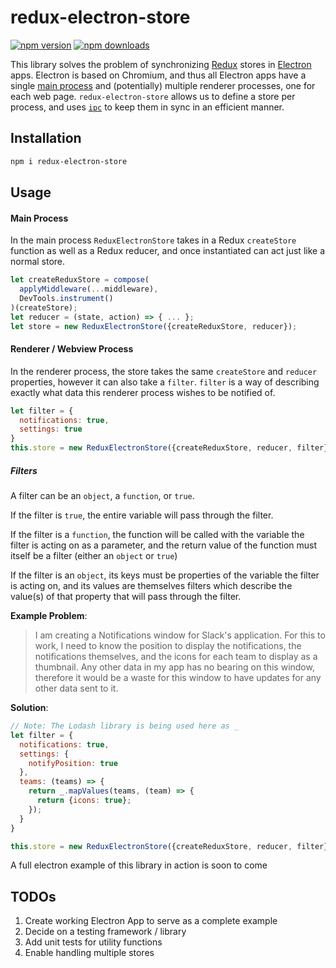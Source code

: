 # redux-electron-store
[![npm version](https://img.shields.io/npm/v/redux-electron-store.svg?style=flat-square)](https://www.npmjs.com/package/redux-electron-store)
[![npm downloads](https://img.shields.io/npm/dm/redux-electron-store.svg?style=flat-square)](https://www.npmjs.com/package/redux-electron-store)

This library solves the problem of synchronizing [Redux](https://github.com/rackt/redux/) stores in [Electron](https://github.com/atom/electron) apps. Electron is based on Chromium, and thus all Electron apps have a single [main process](https://github.com/atom/electron/blob/master/docs/tutorial/quick-start.md#differences-between-main-process-and-renderer-process) and (potentially) multiple renderer processes, one for each web page. `redux-electron-store` allows us to define a store per process, and uses [`ipc`](https://github.com/atom/electron/blob/master/docs/api/ipc-main.md) to keep them in sync in an efficient manner.

## Installation
```bash
npm i redux-electron-store
```

## Usage

#### Main Process

In the main process `ReduxElectronStore` takes in a Redux `createStore` function as well as a Redux reducer, and once instantiated can act just like a normal store.

```javascript
let createReduxStore = compose(
  applyMiddleware(...middleware),
  DevTools.instrument()
)(createStore);
let reducer = (state, action) => { ... };
let store = new ReduxElectronStore({createReduxStore, reducer});
```

#### Renderer / Webview Process

In the renderer process, the store takes the same `createStore` and `reducer` properties, however it can also take a `filter`.  `filter` is a way of describing exactly what data this renderer process wishes to be notified of.

```javascript
let filter = {
  notifications: true,
  settings: true
}
this.store = new ReduxElectronStore({createReduxStore, reducer, filter});
```

##### Filters

A filter can be an `object`, a `function`, or `true`.

If the filter is `true`, the entire variable will pass through the filter.

If the filter is a `function`, the function will be called with the variable the filter is acting on as a parameter, and the return value of the function must itself be a filter (either an `object` or `true`)

If the filter is an `object`, its keys must be properties of the variable the filter is acting on, and its values are themselves filters which describe the value(s) of that property that will pass through the filter.

**Example Problem**: 


>I am creating a Notifications window for Slack's application.  For this to work, I need to know the position to display the notifications, the notifications themselves, and the icons for each team to display as a thumbnail.  Any other data in my app has no bearing on this window, therefore it would be a waste for this window to have updates for any other data sent to it.

**Solution**:
```javascript
// Note: The Lodash library is being used here as _
let filter = {
  notifications: true,
  settings: {
    notifyPosition: true
  },
  teams: (teams) => {
    return _.mapValues(teams, (team) => {
      return {icons: true};
    });
  }
}

this.store = new ReduxElectronStore({createReduxStore, reducer, filter});
```

A full electron example of this library in action is soon to come


## TODOs

1. Create working Electron App to serve as a complete example
2. Decide on a testing framework / library
3. Add unit tests for utility functions
4. Enable handling multiple stores
